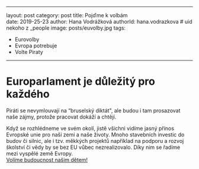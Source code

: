 ---
layout: post
category: post
title: Pojďme k volbám   
date: 2019-25-23
author: Hana Vodrážková
authorId: hana.vodrazkova    # uid nekoho z _people
image: posts/euvolby.jpg
tags:
  - Eurovolby
  - Evropa potrebuje
  - Volte Piraty
  ---

# Europarlament je důležitý pro každého  


Piráti se nevymlouvají na “bruselský diktát", ale budou i tam prosazovat naše zájmy, protože pracovat dokáží a chtějí.

Když se rozhlédneme ve svém okolí, jistě všichni vidíme jasný přínos Evropské unie pro naši zemi a naše životy. Mnoho stavebních investic do budov či silnic, ale i tzv. měkkých projektů například na podporu a rozvoj školství či vědy by se bez EU vůbec nezrealizovalo. Díky nim se řadíme mezi vyspělé země Evropy.  
[Volíme budoucnost našim dětem!](https://www.facebook.com/europeanparliament/videos/416115432521831/)
